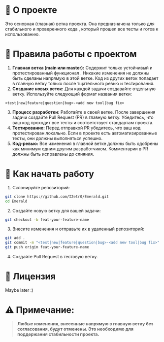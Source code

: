 # 📌 О проекте
Это основная (главная) ветка проекта. Она предназначена только для стабильного и проверенного кода , который прошел все тесты и готов к использованию.

# 🔧 Правила работы с проектом

1. **Главная ветка (main или master):**
Содержит только устойчивый и протестированный функционал .
Никакие изменения не должны быть сделаны напрямую в этой ветке.
Код из других веток попадает в главную ветку только после тщательного ревью и тестирования.
2. **Создание новых веток:**
Для каждой задачи создавайте отдельную ветку.
Используйте следующий формат названия ветки:
```
<test|new|feature|question|bug>-<add new tool|bug fix>
```
3. **Процесс разработки:**
Работайте в своей ветке.
После завершения задачи создайте Pull Request (PR) в главную ветку.
Убедитесь, что ваш код проходит все тесты и соответствует стандартам проекта.
4. **Тестирование:**
Перед отправкой PR убедитесь, что ваш код протестирован локально.
Если в проекте есть автоматизированные тесты, они должны выполняться успешно.
5. **Код-ревью:**
Все изменения в главной ветке должны быть одобрены как минимум одним другим разработчиком.
Комментарии в PR должны быть исправлены до слияния.

# 🚀 Как начать работу

1. Склонируйте репозиторий:
```bash
git clone https://github.com/I2etr0/Emerald.git
cd Emerald
```
2. Создайте новую ветку для вашей задачи:
```bash
git checkout -b feat-your-feature-name
```
3. Внесите изменения и отправьте их в удаленный репозиторий:
```bash
git add .
git commit -m "<test|new|feature|question|bug>-<add new tool|bug fix>"
git push origin feat-your-feature-name
```
4. Создайте Pull Request в тестовую ветку.


# 📜 Лицензия
Maybe later :)

# ⚠️ Примечание:

> **Любые изменения, внесенные напрямую в главную ветку без согласования, будут отменены. Это необходимо для поддержания стабильности проекта.**